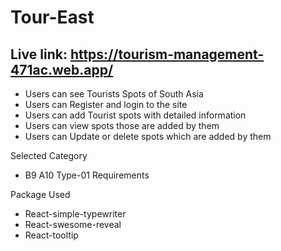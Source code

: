 # Tour-East
## Live link: https://tourism-management-471ac.web.app/

- Users can see Tourists Spots of South Asia
- Users can Register and login to the site
- Users can add Tourist spots with detailed information
- Users can view spots those are added by them
- Users can Update or delete spots which are added by them

Selected Category
- B9 A10 Type-01 Requirements

Package Used
- React-simple-typewriter
- React-swesome-reveal
- React-tooltip
